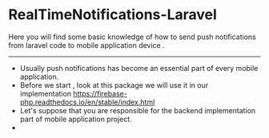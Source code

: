 # RealTimeNotifications-Laravel
Here you will find some basic knowledge of how to send push notifications from laravel code to mobile application device .
_________________________________________________________________________________________________
- Usually push notifications has become an essential part of every mobile application.
- Before we start , look at this package we will use it in our implementation
     https://firebase-php.readthedocs.io/en/stable/index.html
- Let's suppose that you are responsible for the backend implementation part of mobile application project.
- 

 
